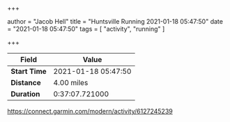 +++

author = "Jacob Hell"
title = "Huntsville Running 2021-01-18 05:47:50"
date = "2021-01-18 05:47:50"
tags = [
    "activity", "running"
]

+++

<!--more-->

|Field  |Value  |
|--- | --- |
|**Start Time**|2021-01-18 05:47:50|
|**Distance**|4.00 miles|
|**Duration**|0:37:07.721000|

https://connect.garmin.com/modern/activity/6127245239